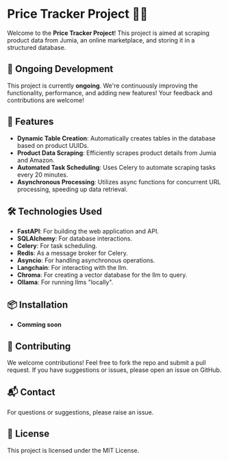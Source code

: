 # Price Tracker Project 🛒✨

Welcome to the **Price Tracker Project**! This project is aimed at scraping product data from Jumia, an online marketplace, and storing it in a structured database. 

## 📅 Ongoing Development

This project is currently **ongoing**. We're continuously improving the functionality, performance, and adding new features! Your feedback and contributions are welcome! 

## 🚀 Features

- **Dynamic Table Creation**: Automatically creates tables in the database based on product UUIDs.
- **Product Data Scraping**: Efficiently scrapes product details from Jumia and Amazon.
- **Automated Task Scheduling**: Uses Celery to automate scraping tasks every 20 minutes.
- **Asynchronous Processing**: Utilizes async functions for concurrent URL processing, speeding up data retrieval.

## 🛠️ Technologies Used

- **FastAPI**: For building the web application and API.
- **SQLAlchemy**: For database interactions.
- **Celery**: For task scheduling.
- **Redis**: As a message broker for Celery.
- **Asyncio**: For handling asynchronous operations.
- **Langchain**: For interacting with the llm.
- **Chroma**: For creating a vector database for the llm to query.
- **Ollama**: For running llms "locally".

## 📦 Installation

- **Comming soon**

## 🌟 Contributing

We welcome contributions! Feel free to fork the repo and submit a pull request. If you have suggestions or issues, please open an issue on GitHub.

## 📬 Contact

For questions or suggestions, please raise an issue.

## 📄 License

This project is licensed under the MIT License.
